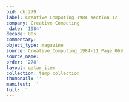 ```yaml
---
pid: obj279
label: Creative Computing 1984 section 12
company: Creative Computing
_date: '1984'
decade: 80s
commentary: 
object_type: magazine
source: Creative_Computing_1984-11_Page_069
source_name: 
order: '278'
layout: qatar_item
collection: temp_collection
thumbnail: ''
manifest: ''
full: ''
---
```

